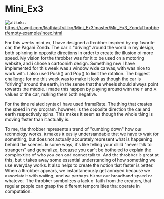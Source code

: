 # Mini_Ex3
![alt tekst](https://github.com/MathiasTvilling/Mini_Ex3/blob/master/Sk%C3%A6rmbillede%202018-02-23%20kl.%2012.10.46.png)
https://rawgit.com/MathiasTvilling/Mini_Ex3/master/Min_Ex3_ZondaThrobber/empty-example/index.html

For this weeks mini_ex, I have designed a throbber inspired by my favorite car, the Pagani Zonda. The car is "driving" around the world in my design, both spinning in opposite directions in order to create the illusion of more speed. My vision for the throbber was for it to be used on a motoring website, and i chose a cartoonish design. Something new I have implemented for this week was a window wide canvas, with was nice to work with. I also used Push() and Pop() to limit the rotation. The biggest challenge for me this week was to make it look as though the car is "driving" around the earth, in the sense that the wheels should always point towards the middle. I made this happen by playing around with the Y and X values of the car, making them both negative.

For the time related syntax I have used frameRate. The thing that creates the speed in my program, however, is the opposite direction the car and earth respectively spins. This makes it seem as though the whole thing is moving faster than it actually is.

To me, the throbber represents a trend of "dumbing down" how our technology works. It makes it easily understandable that we have to wait for something, but does not actually accurately represent what is happening behind the scenes. In some ways, it's like telling your child "never talk to strangers" and generalize, because you can't be bothered to explain the complexities of who you can and cannot talk to. And the throbber is great at this, but it takes away some essential understanding of how something we use everyday works. It also helps to create the notion that faster is better. When a throbber appears, we instantaneously get annoyed because we associate it with waiting, and we perhaps blame our broadband speed or whatever. The throbber symbolizes a lack of faith from the creators, that regular people can grasp the different temporalities that operate in computation.
